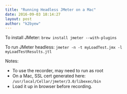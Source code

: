 ```yaml
---
title: "Running Headless JMeter on a Mac"
date: 2016-09-03 18:14:27
layout: post
author: "k2byew"
---
```

To install JMeter: `brew install jmeter --with-plugins`

To run JMeter headless: `jmeter -n -t myLoadTest.jmx -l myLoadTestResults.jtl`


Notes:

- To use the recorder, may need to run as root
- On a Mac, SSL cert generated here: `/usr/local/Cellar/jmeter/3.0/libexec/bin`
- Load it up in browser before recording.
